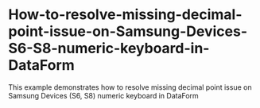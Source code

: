 # How-to-resolve-missing-decimal-point-issue-on-Samsung-Devices-S6-S8-numeric-keyboard-in-DataForm
This example demonstrates how to resolve missing decimal point issue on Samsung Devices (S6, S8) numeric keyboard in DataForm
